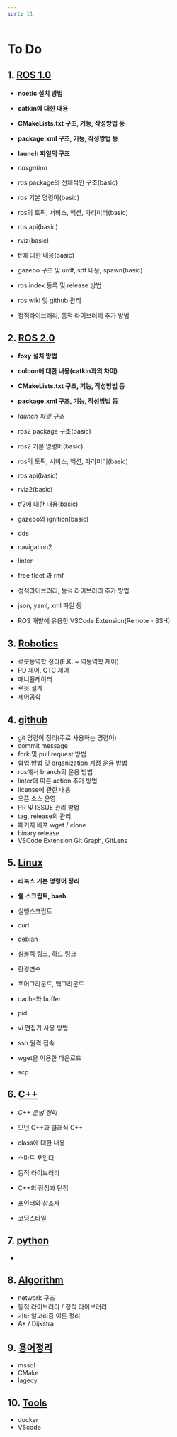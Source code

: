 ```yaml
---
sort: 11
---
```


# To Do

## 1. [ROS 1.0](/0001ROS1/)
* **noetic 설치 방법**
* **catkin에 대한 내용**
* **CMakeLists.txt 구조, 기능, 작성방법 등**
* **package.xml 구조, 기능, 작성방법 등**
* **launch 파일의 구조**

* *navgation*

* ros package의 전체적인 구조(basic)
* ros 기본 명령어(basic)
* ros의 토픽, 서비스, 액션, 파라미터(basic)
* ros api(basic)
* rviz(basic)
* tf에 대한 내용(basic)
* gazebo 구조 및 urdf, sdf 내용, spawn(basic)

* ros index 등록 및 release 방법
* ros wiki 및 github 관리
* 정적라이브러리, 동적 라이브러리 추가 방법

## 2. [ROS 2.0](/0002ROS2/)
* **foxy 설치 방법**
* **colcon에 대한 내용(catkin과의 차이)**
* **CMakeLists.txt 구조, 기능, 작성방법 등**
* **package.xml 구조, 기능, 작성방법 등**

* *launch 파일 구조*

* ros2 package 구조(basic)
* ros2 기본 명령어(basic)
* ros의 토픽, 서비스, 액션, 파라미터(basic)
* ros api(basic)
* rviz2(basic)
* tf2에 대한 내용(basic)
* gazebo와 ignition(basic)

* dds
* navigation2
* linter
* free fleet 과 rmf

* 정적라이브러리, 동적 라이브러리 추가 방법
* json, yaml, xml 파일 등

* ROS 개발에 유용한 VSCode Extension(Remote - SSH)

## 3. [Robotics](/0003ROBOTICS/)
* 로봇동역학 정리(F.K. ~ 역동역학 제어)
* PD 제어, CTC 제어
* 매니퓰레이터
* 로봇 설계
* 제어공학

## 4. [github](/0004Github/)
* git 명령어 정리(주로 사용하는 명령어)
* commit message
* fork 및 pull request 방법
* 협업 방법 및 organization 계정 운용 방법
* ros에서 branch의 운용 방법
* linter에 따른 action 추가 방법
* license에 관한 내용
* 오픈 소스 운영
* PR 및 ISSUE 관리 방법
* tag, release의 관리
* 패키지 배포 wget / clone
* binary release
* VSCode Extension Git Graph, GitLens

## 5. [Linux](/0005Linux/)
* **리눅스 기본 명령어 정리**
* **쉘 스크립트, bash**

* 실행스크립트
* curl
* debian
* 심볼릭 링크, 하드 링크
* 환경변수
* 포어그라운드, 백그라운드
* cache와 buffer
* pid
* vi 편집기 사용 방법
* ssh 원격 접속
* wget을 이용한 다운로드
* scp

## 6. [C++](/0006C++/)
* *C++ 문법 정리*

* 모던 C++과 클래식 C++
* class에 대한 내용
* 스마트 포인터
* 동적 라이브러리
* C++의 장점과 단점
* 포인터와 참조자
* 코딩스타일

## 7. [python](/0007Python/)
* 

## 8. [Algorithm](/0008Algorithm/)
* network 구조
* 동적 라이브러리 / 정적 라이브러리
* 기타 알고리즘 이론 정리
* A* / Dijkstra

## 9. [용어정리](/0009Words/)
* mssql
* CMake
* lagecy

## 10. [Tools](/0010Tools/)
* docker
* VScode